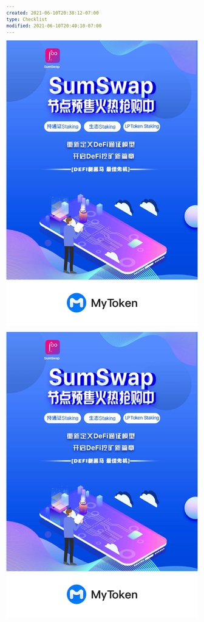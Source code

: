 ```yaml
---
created: 2021-06-10T20:38:12-07:00
type: Checklist
modified: 2021-06-10T20:40:10-07:00
---
```


![Image](./image_picker2424925857203263907.jpg)

![Image](./image_picker1382241788925240683.jpg)

